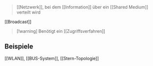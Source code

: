 > [[Netzwerk]], bei dem [[Information]] über ein [[Shared Medium]] verteilt wird

[[Broadcast]]

> [!warning] Benötigt ein [[Zugriffsverfahren]]


## Beispiele
[[WLAN]], [[BUS-System]], [[Stern-Topologie]]


